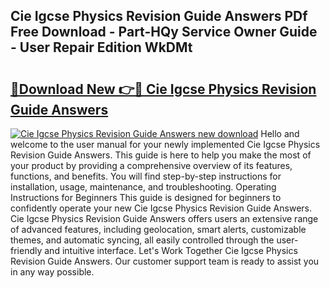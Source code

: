 ## Cie Igcse Physics Revision Guide Answers PDf Free Download - Part-HQy Service Owner Guide - User Repair Edition WkDMt

# <h2><a href="http://bc75284.oget.top/?id=Cie+Igcse+Physics+Revision+Guide+Answers">🔗Download New 👉🔴 Cie Igcse Physics Revision Guide Answers</a></h2>

[![Cie Igcse Physics Revision Guide Answers new download](https://i.imgur.com/5g1atiW.png)](http://bc75284.oget.top/?id=Cie+Igcse+Physics+Revision+Guide+Answers)
Hello and welcome to the user manual for your newly implemented Cie Igcse Physics Revision Guide Answers. This guide is here to help you make the most of your product by providing a comprehensive overview of its features, functions, and benefits. You will find step-by-step instructions for installation, usage, maintenance, and troubleshooting. Operating Instructions for Beginners This guide is designed for beginners to confidently operate your new Cie Igcse Physics Revision Guide Answers. Cie Igcse Physics Revision Guide Answers offers users an extensive range of advanced features, including geolocation, smart alerts, customizable themes, and automatic syncing, all easily controlled through the user-friendly and intuitive interface. Let's Work Together Cie Igcse Physics Revision Guide Answers. Our customer support team is ready to assist you in any way possible.
